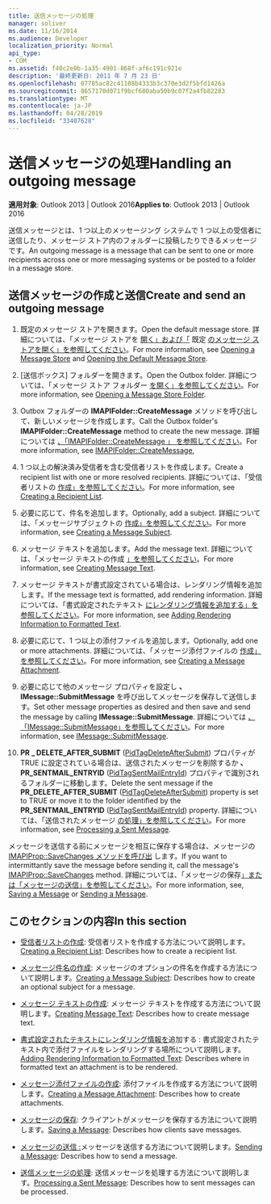 ```yaml
---
title: 送信メッセージの処理
manager: soliver
ms.date: 11/16/2014
ms.audience: Developer
localization_priority: Normal
api_type:
- COM
ms.assetid: f40c2e0b-1a35-4901-868f-af6c191c921e
description: '最終更新日: 2011 年 7 月 23 日'
ms.openlocfilehash: 07785ac82c41108b4333b3c370e3d2f5bfd1426a
ms.sourcegitcommit: 8657170d071f9bcf680aba50b9c07f2a4fb82283
ms.translationtype: MT
ms.contentlocale: ja-JP
ms.lasthandoff: 04/28/2019
ms.locfileid: "33407628"
---
```

# <a name="handling-an-outgoing-message"></a><span data-ttu-id="4f231-103">送信メッセージの処理</span><span class="sxs-lookup"><span data-stu-id="4f231-103">Handling an outgoing message</span></span>

<span data-ttu-id="4f231-104">**適用対象**: Outlook 2013 | Outlook 2016</span><span class="sxs-lookup"><span data-stu-id="4f231-104">**Applies to**: Outlook 2013 | Outlook 2016</span></span> 
  
<span data-ttu-id="4f231-105">送信メッセージとは、1 つ以上のメッセージング システムで 1 つ以上の受信者に送信したり、メッセージ ストア内のフォルダーに投稿したりできるメッセージです。</span><span class="sxs-lookup"><span data-stu-id="4f231-105">An outgoing message is a message that can be sent to one or more recipients across one or more messaging systems or be posted to a folder in a message store.</span></span>
  
## <a name="create-and-send-an-outgoing-message"></a><span data-ttu-id="4f231-106">送信メッセージの作成と送信</span><span class="sxs-lookup"><span data-stu-id="4f231-106">Create and send an outgoing message</span></span>
  
1. <span data-ttu-id="4f231-107">既定のメッセージ ストアを開きます。</span><span class="sxs-lookup"><span data-stu-id="4f231-107">Open the default message store.</span></span> <span data-ttu-id="4f231-108">詳細については、「メッセージ ストアを [開く」および「](opening-a-message-store.md) 既定 [のメッセージ ストアを開く」を参照してください](opening-the-default-message-store.md)。</span><span class="sxs-lookup"><span data-stu-id="4f231-108">For more information, see [Opening a Message Store](opening-a-message-store.md) and [Opening the Default Message Store](opening-the-default-message-store.md).</span></span>
    
2. <span data-ttu-id="4f231-109">[送信ボックス] フォルダーを開きます。</span><span class="sxs-lookup"><span data-stu-id="4f231-109">Open the Outbox folder.</span></span> <span data-ttu-id="4f231-110">詳細については、「メッセージ ストア フォルダー [を開く」を参照してください](opening-a-message-store-folder.md)。</span><span class="sxs-lookup"><span data-stu-id="4f231-110">For more information, see [Opening a Message Store Folder](opening-a-message-store-folder.md).</span></span>
    
3. <span data-ttu-id="4f231-111">Outbox フォルダーの **IMAPIFolder::CreateMessage** メソッドを呼び出して、新しいメッセージを作成します。</span><span class="sxs-lookup"><span data-stu-id="4f231-111">Call the Outbox folder's **IMAPIFolder::CreateMessage** method to create the new message.</span></span> <span data-ttu-id="4f231-112">詳細については [、「IMAPIFolder::CreateMessage 」 を参照してください](imapifolder-createmessage.md)。</span><span class="sxs-lookup"><span data-stu-id="4f231-112">For more information, see [IMAPIFolder::CreateMessage](imapifolder-createmessage.md),</span></span>
    
4. <span data-ttu-id="4f231-113">1 つ以上の解決済み受信者を含む受信者リストを作成します。</span><span class="sxs-lookup"><span data-stu-id="4f231-113">Create a recipient list with one or more resolved recipients.</span></span> <span data-ttu-id="4f231-114">詳細については、「受信者リストの [作成」を参照してください](creating-a-recipient-list.md)。</span><span class="sxs-lookup"><span data-stu-id="4f231-114">For more information, see [Creating a Recipient List](creating-a-recipient-list.md).</span></span>
    
5. <span data-ttu-id="4f231-115">必要に応じて、件名を追加します。</span><span class="sxs-lookup"><span data-stu-id="4f231-115">Optionally, add a subject.</span></span> <span data-ttu-id="4f231-116">詳細については、「メッセージサブジェクトの [作成」を参照してください](creating-a-message-subject.md)。</span><span class="sxs-lookup"><span data-stu-id="4f231-116">For more information, see [Creating a Message Subject](creating-a-message-subject.md).</span></span>
    
6. <span data-ttu-id="4f231-117">メッセージ テキストを追加します。</span><span class="sxs-lookup"><span data-stu-id="4f231-117">Add the message text.</span></span> <span data-ttu-id="4f231-118">詳細については、「メッセージ テキストの作成 [」を参照してください](creating-message-text.md)。</span><span class="sxs-lookup"><span data-stu-id="4f231-118">For more information, see [Creating Message Text](creating-message-text.md).</span></span>
    
7. <span data-ttu-id="4f231-119">メッセージ テキストが書式設定されている場合は、レンダリング情報を追加します。</span><span class="sxs-lookup"><span data-stu-id="4f231-119">If the message text is formatted, add rendering information.</span></span> <span data-ttu-id="4f231-120">詳細については、「書式設定されたテキスト [にレンダリング情報を追加する」を参照してください](adding-rendering-information-to-formatted-text.md)。</span><span class="sxs-lookup"><span data-stu-id="4f231-120">For more information, see [Adding Rendering Information to Formatted Text](adding-rendering-information-to-formatted-text.md).</span></span>
    
8. <span data-ttu-id="4f231-121">必要に応じて、1 つ以上の添付ファイルを追加します。</span><span class="sxs-lookup"><span data-stu-id="4f231-121">Optionally, add one or more attachments.</span></span> <span data-ttu-id="4f231-122">詳細については、「メッセージ添付ファイルの [作成」を参照してください](creating-a-message-attachment.md)。</span><span class="sxs-lookup"><span data-stu-id="4f231-122">For more information, see [Creating a Message Attachment](creating-a-message-attachment.md).</span></span>
    
9. <span data-ttu-id="4f231-123">必要に応じて他のメッセージ プロパティを設定し **、IMessage::SubmitMessage** を呼び出してメッセージを保存して送信します。</span><span class="sxs-lookup"><span data-stu-id="4f231-123">Set other message properties as desired and then save and send the message by calling **IMessage::SubmitMessage**.</span></span> <span data-ttu-id="4f231-124">詳細については [、「IMessage::SubmitMessage」を参照してください](imessage-submitmessage.md)。</span><span class="sxs-lookup"><span data-stu-id="4f231-124">For more information, see [IMessage::SubmitMessage](imessage-submitmessage.md).</span></span>
    
10. <span data-ttu-id="4f231-125">**PR \_ DELETE_AFTER_SUBMIT** ([PidTagDeleteAfterSubmit](pidtagdeleteaftersubmit-canonical-property.md)) プロパティが TRUE に設定されている場合は、送信されたメッセージを削除するか **、PR_SENTMAIL_ENTRYID** ([PidTagSentMailEntryId](pidtagsentmailentryid-canonical-property.md)) プロパティで識別されるフォルダーに移動します。</span><span class="sxs-lookup"><span data-stu-id="4f231-125">Delete the sent message if the **PR\_DELETE_AFTER_SUBMIT** ([PidTagDeleteAfterSubmit](pidtagdeleteaftersubmit-canonical-property.md)) property is set to TRUE or move it to the folder identified by the **PR_SENTMAIL_ENTRYID** ([PidTagSentMailEntryId](pidtagsentmailentryid-canonical-property.md)) property.</span></span> <span data-ttu-id="4f231-126">詳細については、「送信されたメッセージ [の処理」を参照してください](processing-a-sent-message.md)。</span><span class="sxs-lookup"><span data-stu-id="4f231-126">For more information, see [Processing a Sent Message](processing-a-sent-message.md).</span></span>
    
<span data-ttu-id="4f231-127">メッセージを送信する前にメッセージを相互に保存する場合は、メッセージの [IMAPIProp::SaveChanges メソッドを呼び出](imapiprop-savechanges.md) します。</span><span class="sxs-lookup"><span data-stu-id="4f231-127">If you want to intermittantly save the message before sending it, call the message's [IMAPIProp::SaveChanges](imapiprop-savechanges.md) method.</span></span> <span data-ttu-id="4f231-128">詳細については、「メッセージの保存[」または「メッセージの](saving-a-message.md)[送信」を参照してください](sending-a-message.md)。</span><span class="sxs-lookup"><span data-stu-id="4f231-128">For more information, see, [Saving a Message](saving-a-message.md) or [Sending a Message](sending-a-message.md).</span></span> 
  
## <a name="in-this-section"></a><span data-ttu-id="4f231-129">このセクションの内容</span><span class="sxs-lookup"><span data-stu-id="4f231-129">In this section</span></span>

- <span data-ttu-id="4f231-130">[受信者リストの作成](creating-a-recipient-list.md): 受信者リストを作成する方法について説明します。</span><span class="sxs-lookup"><span data-stu-id="4f231-130">[Creating a Recipient List](creating-a-recipient-list.md): Describes how to create a recipient list.</span></span>
    
- <span data-ttu-id="4f231-131">[メッセージ件名の作成](creating-a-message-subject.md): メッセージのオプションの件名を作成する方法について説明します。</span><span class="sxs-lookup"><span data-stu-id="4f231-131">[Creating a Message Subject](creating-a-message-subject.md): Describes how to create an optional subject for a message.</span></span>
    
- <span data-ttu-id="4f231-132">[メッセージ テキストの作成](creating-message-text.md): メッセージ テキストを作成する方法について説明します。</span><span class="sxs-lookup"><span data-stu-id="4f231-132">[Creating Message Text](creating-message-text.md): Describes how to create message text.</span></span>
    
- <span data-ttu-id="4f231-133">[書式設定されたテキストにレンダリング情報を](adding-rendering-information-to-formatted-text.md)追加する : 書式設定されたテキスト内で添付ファイルをレンダリングする場所について説明します。</span><span class="sxs-lookup"><span data-stu-id="4f231-133">[Adding Rendering Information to Formatted Text](adding-rendering-information-to-formatted-text.md): Describes where in formatted text an attachment is to be rendered.</span></span>
    
- <span data-ttu-id="4f231-134">[メッセージ添付ファイルの作成](creating-a-message-attachment.md): 添付ファイルを作成する方法について説明します。</span><span class="sxs-lookup"><span data-stu-id="4f231-134">[Creating a Message Attachment](creating-a-message-attachment.md): Describes how to create attachments.</span></span>
    
- <span data-ttu-id="4f231-135">[メッセージの保存](saving-a-message.md): クライアントがメッセージを保存する方法について説明します。</span><span class="sxs-lookup"><span data-stu-id="4f231-135">[Saving a Message](saving-a-message.md): Describes how clients save messages.</span></span>
    
- <span data-ttu-id="4f231-136">[メッセージの送信 :](sending-a-message.md)メッセージを送信する方法について説明します。</span><span class="sxs-lookup"><span data-stu-id="4f231-136">[Sending a Message](sending-a-message.md): Describes how to send a message.</span></span>
    
- <span data-ttu-id="4f231-137">[送信メッセージの処理](processing-a-sent-message.md): 送信メッセージを処理する方法について説明します。</span><span class="sxs-lookup"><span data-stu-id="4f231-137">[Processing a Sent Message](processing-a-sent-message.md): Describes how to sent messages can be processed.</span></span>
    

